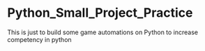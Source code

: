 # Python_Small_Project_Practice
This is just to build some game automations on Python to increase competency in python
